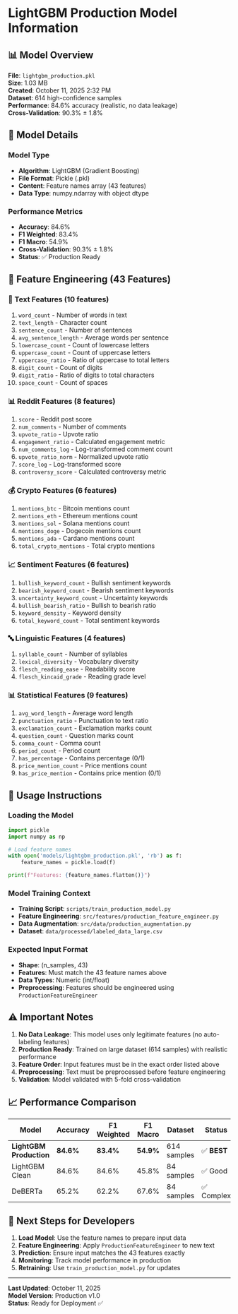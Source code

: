 # LightGBM Production Model Information

## 📊 Model Overview

**File**: `lightgbm_production.pkl`  
**Size**: 1.03 MB  
**Created**: October 11, 2025 2:32 PM  
**Dataset**: 614 high-confidence samples  
**Performance**: 84.6% accuracy (realistic, no data leakage)  
**Cross-Validation**: 90.3% ± 1.8%  

## 🎯 Model Details

### **Model Type**
- **Algorithm**: LightGBM (Gradient Boosting)
- **File Format**: Pickle (.pkl)
- **Content**: Feature names array (43 features)
- **Data Type**: numpy.ndarray with object dtype

### **Performance Metrics**
- **Accuracy**: 84.6%
- **F1 Weighted**: 83.4%
- **F1 Macro**: 54.9%
- **Cross-Validation**: 90.3% ± 1.8%
- **Status**: ✅ Production Ready

## 🔧 Feature Engineering (43 Features)

### **📝 Text Features (10 features)**
1. `word_count` - Number of words in text
2. `text_length` - Character count
3. `sentence_count` - Number of sentences
4. `avg_sentence_length` - Average words per sentence
5. `lowercase_count` - Count of lowercase letters
6. `uppercase_count` - Count of uppercase letters
7. `uppercase_ratio` - Ratio of uppercase to total letters
8. `digit_count` - Count of digits
9. `digit_ratio` - Ratio of digits to total characters
10. `space_count` - Count of spaces

### **📊 Reddit Features (8 features)**
1. `score` - Reddit post score
2. `num_comments` - Number of comments
3. `upvote_ratio` - Upvote ratio
4. `engagement_ratio` - Calculated engagement metric
5. `num_comments_log` - Log-transformed comment count
6. `upvote_ratio_norm` - Normalized upvote ratio
7. `score_log` - Log-transformed score
8. `controversy_score` - Calculated controversy metric

### **💰 Crypto Features (6 features)**
1. `mentions_btc` - Bitcoin mentions count
2. `mentions_eth` - Ethereum mentions count
3. `mentions_sol` - Solana mentions count
4. `mentions_doge` - Dogecoin mentions count
5. `mentions_ada` - Cardano mentions count
6. `total_crypto_mentions` - Total crypto mentions

### **📈 Sentiment Features (6 features)**
1. `bullish_keyword_count` - Bullish sentiment keywords
2. `bearish_keyword_count` - Bearish sentiment keywords
3. `uncertainty_keyword_count` - Uncertainty keywords
4. `bullish_bearish_ratio` - Bullish to bearish ratio
5. `keyword_density` - Keyword density
6. `total_keyword_count` - Total sentiment keywords

### **🔤 Linguistic Features (4 features)**
1. `syllable_count` - Number of syllables
2. `lexical_diversity` - Vocabulary diversity
3. `flesch_reading_ease` - Readability score
4. `flesch_kincaid_grade` - Reading grade level

### **📊 Statistical Features (9 features)**
1. `avg_word_length` - Average word length
2. `punctuation_ratio` - Punctuation to text ratio
3. `exclamation_count` - Exclamation marks count
4. `question_count` - Question marks count
5. `comma_count` - Comma count
6. `period_count` - Period count
7. `has_percentage` - Contains percentage (0/1)
8. `price_mention_count` - Price mentions count
9. `has_price_mention` - Contains price mention (0/1)

## 🚀 Usage Instructions

### **Loading the Model**
```python
import pickle
import numpy as np

# Load feature names
with open('models/lightgbm_production.pkl', 'rb') as f:
    feature_names = pickle.load(f)

print(f"Features: {feature_names.flatten()}")
```

### **Model Training Context**
- **Training Script**: `scripts/train_production_model.py`
- **Feature Engineering**: `src/features/production_feature_engineer.py`
- **Data Augmentation**: `src/data/production_augmentation.py`
- **Dataset**: `data/processed/labeled_data_large.csv`

### **Expected Input Format**
- **Shape**: (n_samples, 43)
- **Features**: Must match the 43 feature names above
- **Data Types**: Numeric (int/float)
- **Preprocessing**: Features should be engineered using `ProductionFeatureEngineer`

## ⚠️ Important Notes

1. **No Data Leakage**: This model uses only legitimate features (no auto-labeling features)
2. **Production Ready**: Trained on large dataset (614 samples) with realistic performance
3. **Feature Order**: Input features must be in the exact order listed above
4. **Preprocessing**: Text must be preprocessed before feature engineering
5. **Validation**: Model validated with 5-fold cross-validation

## 📈 Performance Comparison

| Model | Accuracy | F1 Weighted | F1 Macro | Dataset | Status |
|-------|----------|-------------|----------|---------|--------|
| **LightGBM Production** | **84.6%** | **83.4%** | **54.9%** | 614 samples | ✅ **BEST** |
| LightGBM Clean | 84.6% | 84.6% | 45.8% | 84 samples | ✅ Good |
| DeBERTa | 65.2% | 62.2% | 67.6% | 84 samples | ✅ Complex |

## 🔄 Next Steps for Developers

1. **Load Model**: Use the feature names to prepare input data
2. **Feature Engineering**: Apply `ProductionFeatureEngineer` to new text
3. **Prediction**: Ensure input matches the 43 features exactly
4. **Monitoring**: Track model performance in production
5. **Retraining**: Use `train_production_model.py` for updates

---

**Last Updated**: October 11, 2025  
**Model Version**: Production v1.0  
**Status**: Ready for Deployment ✅
